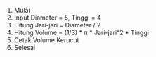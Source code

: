 1. Mulai
2. Input Diameter = 5, Tinggi = 4
3. Hitung Jari-jari = Diameter / 2
4. Hitung Volume = (1/3) * π * Jari-jari^2 * Tinggi
5. Cetak Volume Kerucut
6. Selesai
